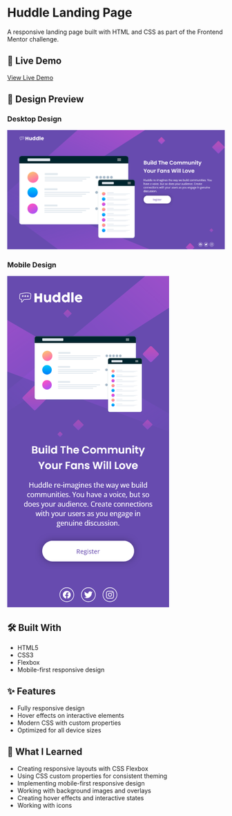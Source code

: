 # Huddle Landing Page

A responsive landing page built with HTML and CSS as part of the Frontend Mentor challenge.

## 🔗 Live Demo

[View Live Demo](https://404-heisenberg.github.io/Huddle-landing-page/)

## 📱 Design Preview

### Desktop Design

![Desktop Design](images/desktop.png)

### Mobile Design

![Mobile Design](images/mobile.png)

## 🛠️ Built With

- HTML5
- CSS3
- Flexbox
- Mobile-first responsive design

## ✨ Features

- Fully responsive design
- Hover effects on interactive elements
- Modern CSS with custom properties
- Optimized for all device sizes

## 🎯 What I Learned

- Creating responsive layouts with CSS Flexbox
- Using CSS custom properties for consistent theming
- Implementing mobile-first responsive design
- Working with background images and overlays
- Creating hover effects and interactive states
- Working with icons
